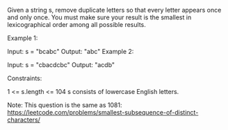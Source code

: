 Given a string s, remove duplicate letters so that every letter appears once and only once. You must make sure your result is the smallest in lexicographical order among all possible results.

 

Example 1:

Input: s = "bcabc"
Output: "abc"
Example 2:

Input: s = "cbacdcbc"
Output: "acdb"
 

Constraints:

1 <= s.length <= 104
s consists of lowercase English letters.
 

Note: This question is the same as 1081: https://leetcode.com/problems/smallest-subsequence-of-distinct-characters/
